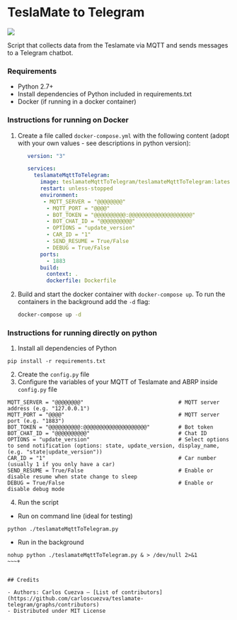 # TeslaMate to Telegram

[![](https://img.shields.io/badge/Donate-PayPal-ff69b4.svg)](https://www.paypal.com/donate?hosted_button_id=9H6B9CRBL6V4E)

Script that collects data from the Teslamate via MQTT and sends messages to a Telegram chatbot.

### Requirements

* Python 2.7+
* Install dependencies of Python included in requirements.txt
* Docker (if running in a docker container)

### Instructions for running on Docker


1. Create a file called `docker-compose.yml` with the following content (adopt with your own values - see descriptions in python version):

   ```yml title="docker-compose.yml"
      version: "3"

      services:
        teslamateMqttToTelegram:
          image: teslamateMqttToTelegram/teslamateMqttToTelegram:latest
          restart: unless-stopped
          environment:
           - MQTT_SERVER = "@@@@@@@@"                              
            - MQTT_PORT = "@@@@"                                    
            - BOT_TOKEN = "@@@@@@@@@@:@@@@@@@@@@@@@@@@@@@@"         
            - BOT_CHAT_ID = "@@@@@@@@@@"                            
            - OPTIONS = "update_version"                            
            - CAR_ID = "1"                                          
            - SEND_RESUME = True/False              
            - DEBUG = True/False                               
          ports:
            - 1883
          build:
            context: .
            dockerfile: Dockerfile
   ```

2. Build and start the docker container with `docker-compose up`. To run the containers in the background add the `-d` flag:

   ```bash
   docker-compose up -d
   ```

### Instructions for running directly on python

1. Install all dependencies of Python
~~~
pip install -r requirements.txt
~~~
2. Create the `config.py` file
3. Configure the variables of your MQTT of Teslamate and ABRP inside `config.py` file
~~~
MQTT_SERVER = "@@@@@@@@"                              # MQTT server address (e.g. "127.0.0.1")
MQTT_PORT = "@@@@"                                    # MQTT server port (e.g. "1883")
BOT_TOKEN = "@@@@@@@@@@:@@@@@@@@@@@@@@@@@@@@"         # Bot token
BOT_CHAT_ID = "@@@@@@@@@@"                            # Chat ID
OPTIONS = "update_version"                            # Select options to send notification (options: state, update_version, display_name, (e.g. "state|update_version"))  
CAR_ID = "1"                                          # Car number (usually 1 if you only have a car)
SEND_RESUME = True/False                              # Enable or disable resume when state change to sleep
DEBUG = True/False                                    # Enable or disable debug mode
~~~
4. Run the script
* Run on command line (ideal for testing)
~~~
python ./teslamateMqttToTelegram.py
~~~
* Run in the background
~~~
nohup python ./teslamateMqttToTelegram.py & > /dev/null 2>&1
~~~+


## Credits

- Authors: Carlos Cuezva – [List of contributors](https://github.com/carloscuezva/teslamate-telegram/graphs/contributors)
- Distributed under MIT License
